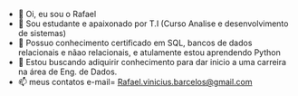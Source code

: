 - 👋 Oi, eu sou o Rafael
- 👀 Sou estudante e apaixonado por T.I (Curso Analise e desenvolvimento de sistemas)
- 🌱 Possuo conhecimento certificado em SQL, bancos de dados relacionais e nãao relacionais, e atulamente estou aprendendo Python
- 💞️ Estou buscando adiquirir conhecimento para dar inicio a uma carreira na área de Eng. de Dados.
- 📫 meus contatos e-mail= Rafael.vinicius.barcelos@gmail.com


